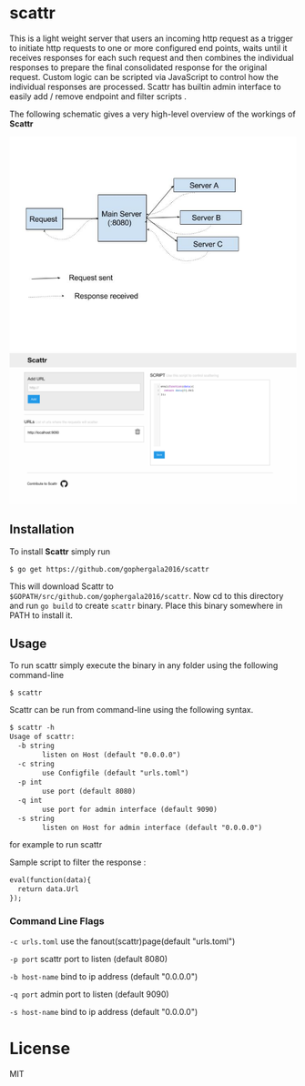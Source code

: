 # scattr

This is a light weight server that users an incoming http request as a trigger to initiate http requests to one or more configured end points, waits until it receives responses for each such request and then combines the individual responses to prepare the final consolidated response for the original request. Custom logic can be scripted via JavaScript to control how the individual responses are processed.
Scattr has builtin admin interface to easily  add / remove endpoint and filter scripts .

The following schematic gives a very high-level overview of the workings of **Scattr**

![Scattr-image](https://github.com/gophergala2016/scattr/blob/master/screenshots/scattr.jpg "Scattr")
![Scattr-image](https://github.com/gophergala2016/scattr/blob/master/screenshots/screenshot.png "Scattr")

## Installation
To install **Scattr** simply run

```
$ go get https://github.com/gophergala2016/scattr
```

This will download Scattr to `$GOPATH/src/github.com/gophergala2016/scattr`. Now cd to this directory and run
`go build` to create `scattr` binary. Place this binary somewhere in PATH to install it.


## Usage
To run scattr simply execute the binary in any folder using the following command-line

```
$ scattr
```

Scattr can be run from command-line using the following syntax.

```
$ scattr -h
Usage of scattr:
  -b string
    	listen on Host (default "0.0.0.0")
  -c string
    	use Configfile (default "urls.toml")
  -p int
    	use port (default 8080)
  -q int
    	use port for admin interface (default 9090)
  -s string
    	listen on Host for admin interface (default "0.0.0.0")

```
for example to run scattr

Sample script to filter the response :

```
eval(function(data){
  return data.Url
});

```

### Command Line Flags

  ``` -c urls.toml ```
    use the fanout(scattr)page(default "urls.toml")

  ``` -p port ```
    scattr port to listen (default 8080)

  ``` -b host-name ```
    bind to ip address (default "0.0.0.0")

  ``` -q port ```
    admin port to listen (default 9090)

  ``` -s host-name ```
    bind to ip address (default "0.0.0.0")

# License

MIT
